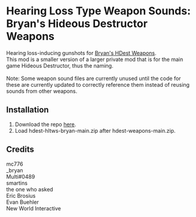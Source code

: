 # Hearing Loss Type Weapon Sounds: Bryan's Hideous Destructor Weapons
Hearing loss-inducing gunshots for [Bryan's HDest Weapons](https://codeberg.org/_bryan/hdest-weapons).\
This mod is a smaller version of a larger private mod that is for the main game Hideous Destructor, thus the naming.\
\
Note: Some weapon sound files are currently unused until the code for these are currently updated to correctly reference them instead of reusing sounds from other weapons.

## Installation
1. Download the repo [here](https://github.com/TheoDrHashiriya/hdest-hltws-bryan/archive/refs/heads/main.zip).
2. Load hdest-hltws-bryan-main.zip after hdest-weapons-main.zip.

## Credits
mc776\
_bryan\
Multi#0489\
smartins\
the one who asked\
Eric Brosius\
Evan Buehler\
New World Interactive
